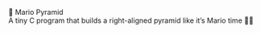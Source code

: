 🧱 Mario Pyramid     
A tiny C program that builds a right-aligned pyramid like it’s Mario time 🍄✨    
          
